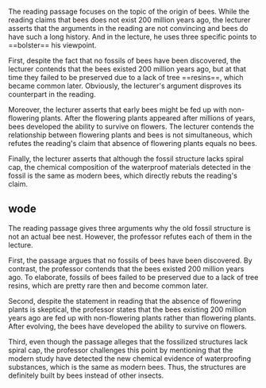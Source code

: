 The reading passage focuses on the topic of the origin of bees. 
While the reading claims that bees does not exist 200 million years ago, the lecturer asserts that the arguments in the reading are not convincing and bees do have such a long history. 
And in the lecture, he uses three specific points to ==bolster== his viewpoint.

First, despite the fact that no fossils of bees have been discovered, 
the lecturer contends that the bees existed 200 million years ago, 
but at that time they failed to be preserved due to a lack of tree ==resins==, which became common later. 
Obviously, the lecturer's argument disproves its counterpart in the reading.

Moreover, the lecturer asserts that early bees might be fed up with non-flowering plants. 
After the flowering plants appeared after millions of years, bees developed the ability to survive on flowers. 
The lecturer contends the relationship between flowering plants and bees is not simultaneous, 
which refutes the reading's claim that absence of flowering plants equals no bees.

Finally, the lecturer asserts that although the fossil structure lacks spiral cap, 
the chemical composition of the waterproof materials detected in the fossil is the same as modern bees, 
which directly rebuts the reading's claim.

## wode

The reading passage gives three arguments why the old fossil structure is not an actual bee nest. However, the professor refutes each of them in the lecture.

First, the passage argues that no fossils of bees have been discovered. By contrast, the professor contends that the bees existed 200 million years ago. To elaborate, fossils of bees failed to be preserved due to a lack of tree resins, which are pretty rare then and become common later.

Second, despite the statement in reading that the absence of flowering plants is skeptical, the professor states that the bees existing 200 million years ago are fed up with non-flowering plants rather than flowering plants. After evolving, the bees have developed the ability to survive on flowers.

Third, even though the passage alleges that the fossilized structures lack spiral cap, the professor challenges this point by mentioning that the modern study have detected the new chemical evidence of waterproofing substances, which is the same as modern bees. Thus, the structures are definitely built by bees instead of other insects.




